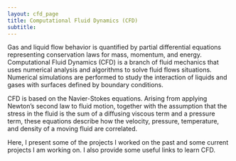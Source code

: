 ```yaml
---
layout: cfd_page
title: Computational Fluid Dynamics (CFD)
subtitle: 
---
```


<!-- <p style="text-align: center; font-size:30px">Hey There!</p>

<div style="text-align: justify; padding: 0px 0px 0px -50px"> Sorry, the page you are looking for is not built completely or deployed yet. &emsp; Hopefully, It will be up and running in no time.&emsp;<br><br></div>
<img src="/assets/img/under_construction.png" alt="Sky" style="display: block; margin-right: auto; margin-left: auto;">

<p style="text-align: justify; font-size:30px">Check out other pages!! </p> -->

<p>
Gas and liquid flow behavior is quantified by partial differential equations representing conservation laws for mass, momentum, and energy. Computational Fluid Dynamics (CFD) is a branch of fluid mechanics that uses numerical analysis and algorithms to solve fluid flows situations. Numerical simulations are performed to study the interaction of liquids and gases with surfaces defined by boundary conditions. <br>

CFD is based on the Navier-Stokes equations. Arising from applying Newton’s second law to fluid motion, together with the assumption that the stress in the fluid is the sum of a diffusing viscous term and a pressure term, these equations describe how the velocity, pressure, temperature, and density of a moving fluid are correlated.<br>
</p>
<p>
Here, I present some of the projects I worked on the past and some current projects I am working on. I also provide some useful links to learn CFD.<br>
</p>